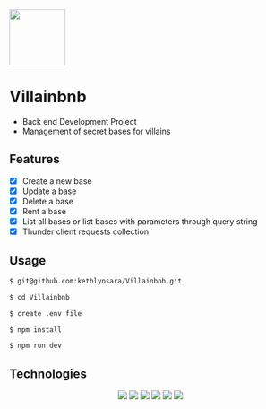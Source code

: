 <img src="https://notion-emojis.s3-us-west-2.amazonaws.com/prod/svg-twitter/1f9b9-1f3fd-200d-2640-fe0f.svg" width="100px"/>

# Villainbnb
- Back end Development Project
- Management of secret bases for villains

## Features
- [x] Create a new base
- [x] Update a base
- [x] Delete a base
- [x] Rent a base
- [x] List all bases or list bases with parameters through query string
- [x] Thunder client requests collection 

## Usage

```bash
$ git@github.com:kethlynsara/Villainbnb.git

$ cd Villainbnb

$ create .env file

$ npm install

$ npm run dev
```
## Technologies

<div align="center">
	<img src="https://img.shields.io/badge/Node.js-be1931?style=for-the-badge&logo=nodedotjs&logoColor=white" >
        <img src="https://img.shields.io/badge/git-000000.svg?style=for-the-badge&logo=git&logoColor=white" >
	<img src="https://img.shields.io/badge/TypeScript-be1931?style=for-the-badge&logo=typescript&logoColor=white" >
	<img src="https://img.shields.io/badge/Express.js-000000?style=for-the-badge&logo=express&logoColor=white" >
	<img src="https://img.shields.io/badge/MongoDB-be1931?style=for-the-badge&logo=mongodb&logoColor=white" >
	<img src="https://img.shields.io/badge/Heroku-000000?style=for-the-badge&logo=heroku&logoColor=white" >
</div>
